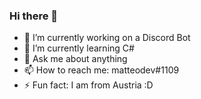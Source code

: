 ### Hi there 👋

 - 🔭 I’m currently working on a Discord Bot
 - 🌱 I’m currently learning C#
 - 💬 Ask me about anything
 - 📫 How to reach me: matteodev#1109
 - ⚡ Fun fact: I am from Austria :D

